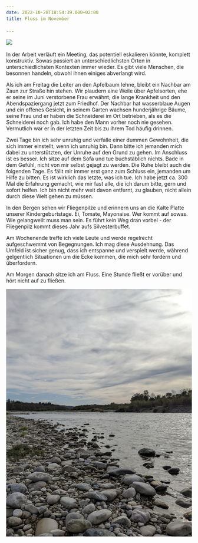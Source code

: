 ```yaml
---
date: 2022-10-28T18:54:39.000+02:00
title: Fluss im November

---
```

![](/uploads/kiefern-herbst-2.jpg)

In der Arbeit verläuft ein Meeting, das potentiell eskalieren könnte, komplett konstruktiv. Sowas passiert an unterschiedlichsten Orten in unterschiedlichsten Kontexten immer wieder. Es gibt viele Menschen, die besonnen handeln, obwohl ihnen einiges abverlangt wird.

Als ich am Freitag die Leiter an den Apfelbaum lehne, bleibt ein Nachbar am Zaun zur Straße hin stehen. Wir plaudern eine Weile über Apfelsorten, ehe er seine im Juni verstorbene Frau erwähnt, die lange Krankheit und den Abendspaziergang jetzt zum Friedhof.  Der Nachbar hat wasserblaue Augen und ein offenes Gesicht, in seinem Garten wachsen hunderjährige Bäume, seine Frau und er haben die Schneiderei im Ort betrieben, als es die Schneiderei noch gab. Ich habe den Mann vorher noch nie gesehen. Vermutlich war er in der letzten Zeit bis zu ihrem Tod häufig drinnen.

Zwei Tage bin ich sehr unruhig und verfalle einer dummen Gewohnheit, die sich immer einstellt, wenn ich unruhig bin. Dann bitte ich jemanden mich dabei zu unterstützten, der Unruhe auf den Grund zu gehen. Im Anschluss ist es besser. Ich sitze auf dem Sofa und tue buchstäblich nichts. Bade in dem Gefühl, nicht von mir selbst gejagt zu werden. Die Ruhe bleibt auch die folgenden Tage. Es fällt mir immer erst ganz zum Schluss ein, jemanden um Hilfe zu bitten. Es ist wirklich das letzte, was ich tue. Ich habe jetzt ca. 300 Mal die Erfahrung gemacht, wie mir fast alle, die ich darum bitte, gern und sofort helfen. Ich bin nicht mehr weit davon entfernt, zu glauben, nicht allein durch diese Welt gehen zu müssen.

In den Bergen sehen wir Fliegenpilze und erinnern uns an die Kalte Platte unserer Kindergeburtstage.  Ei, Tomate, Mayonaise. Wer kommt auf sowas. Wie gelangweilt muss man sein. Es führt kein Weg dran vorbei - der Fliegenpilz kommt dieses Jahr aufs Silvesterbuffet.

Am Wochenende treffe ich viele Leute und werde regelrecht aufgeschwemmt von Begegnungen.  Ich mag diese Ausdehnung. Das Umfeld ist sicher genug, dass ich entspanne und verspielt werde, während gelgentlich Situationen um die Ecke kommen, die mich sehr fordern und überfordern.

Am Morgen danach sitze ich am Fluss. Eine Stunde fließt er vorüber und hört nicht auf zu fließen. 

![](/uploads/fluss-grau-1.jpg)